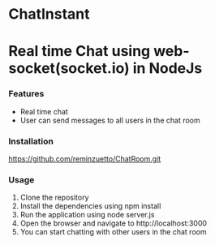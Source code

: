 # ChatInstant

# Real time Chat using web-socket(socket.io) in NodeJs

### Features

- Real time chat
- User can send messages to all users in the chat room

### Installation

https://github.com/reminzuetto/ChatRoom.git

### Usage

1. Clone the repository
2. Install the dependencies using npm install
3. Run the application using node server.js
4. Open the browser and navigate to http://localhost:3000
5. You can start chatting with other users in the chat room
